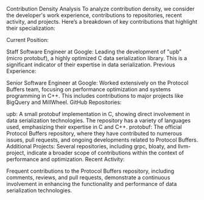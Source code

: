 Contribution Density Analysis
To analyze contribution density, we consider the developer's work experience, contributions to repositories, recent activity, and projects. Here’s a breakdown of key contributions that highlight their specialization:

Current Position:

Staff Software Engineer at Google: Leading the development of "upb" (micro protobuf), a highly optimized C data serialization library. This is a significant indicator of their expertise in data serialization.
Previous Experience:

Senior Software Engineer at Google: Worked extensively on the Protocol Buffers team, focusing on performance optimization and systems programming in C++. This includes contributions to major projects like BigQuery and MillWheel.
GitHub Repositories:

upb: A small protobuf implementation in C, showing direct involvement in data serialization technologies. The repository has a variety of languages used, emphasizing their expertise in C and C++.
protobuf: The official Protocol Buffers repository, where they have contributed to numerous issues, pull requests, and ongoing developments related to Protocol Buffers.
Additional Projects: Several repositories, including grpc, bloaty, and llvm-project, indicate a broader scope of contributions within the context of performance and optimization.
Recent Activity:

Frequent contributions to the Protocol Buffers repository, including comments, reviews, and pull requests, demonstrate a continuous involvement in enhancing the functionality and performance of data serialization technologies.
